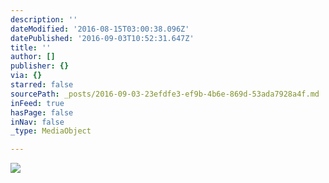 ```yaml
---
description: ''
dateModified: '2016-08-15T03:00:38.096Z'
datePublished: '2016-09-03T10:52:31.647Z'
title: ''
author: []
publisher: {}
via: {}
starred: false
sourcePath: _posts/2016-09-03-23efdfe3-ef9b-4b6e-869d-53ada7928a4f.md
inFeed: true
hasPage: false
inNav: false
_type: MediaObject

---
```

![](https://the-grid-user-content.s3-us-west-2.amazonaws.com/20d9c25b-03e9-4b26-a2e7-52cee9e28d92.jpg)